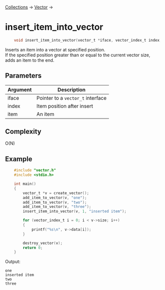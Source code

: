 [Collections](../collections.md) &rarr; [Vector](vector.md) &rarr;

# insert_item_into_vector

```c
    void insert_item_into_vector(vector_t *iface, vector_index_t index, void *item);
```

Inserts an item into a vector at specified position.\
If the specified position greater than or equal to the current vector size, adds an item to the end.

## Parameters

Argument|Description
--------|-----------
iface|Pointer to a `vector_t` interface
index|Item position after insert
item|An item

## Complexity

O(N)

## Example

```c
    #include "vector.h"
    #include <stdio.h>

    int main()
    {
        vector_t *v = create_vector();
        add_item_to_vector(v, "one");
        add_item_to_vector(v, "two");
        add_item_to_vector(v, "three");
        insert_item_into_vector(v, 1, "inserted item");

        for (vector_index_t i = 0; i < v->size; i++)
        {
            printf("%s\n", v->data[i]);
        }

        destroy_vector(v);
        return 0;
    }
```

Output:

    one
    inserted item
    two
    three
